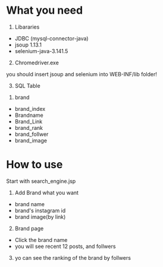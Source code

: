 # What you need

1. Libararies
 - JDBC (mysql-connector-java)
 - jsoup 1.13.1
 - selenium-java-3.141.5
 
2. Chromedriver.exe

you should insert jsoup and selenium into  WEB-INF/lib folder!

3. SQL Table
 1) brand
  - brand_index
  - Brandname
  - Brand_Link
  - brand_rank
  - brand_follwer
  - brand_image
  
  
  
# How to use

  Start with search_engine.jsp

1. Add Brand what you want
 - brand name
 - brand's instagram id
 - brand image(by link)
 
 2. Brand page
  - Click the brand name
  - you will see recent 12 posts, and follwers
  
  3. yo can see the ranking of the brand by follwers
